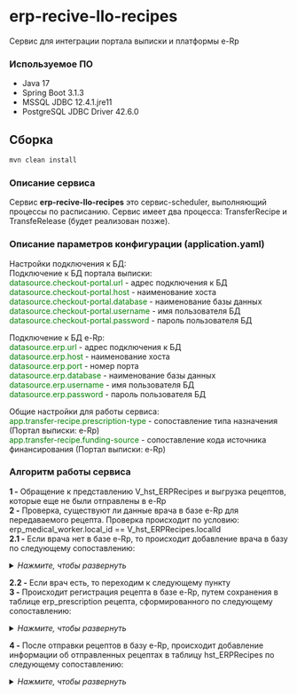 # erp-recive-llo-recipes

Сервис для интеграции портала выписки и платформы e-Rp

### Используемое ПО
- Java 17
- Spring Boot 3.1.3
- MSSQL JDBC 12.4.1.jre11
- PostgreSQL JDBC Driver 42.6.0

## Сборка
```sh
mvn clean install 
```

### Описание сервиса
Сервис **erp-recive-llo-recipes** это сервис-scheduler, выполняющий процессы по расписанию. 
Сервис имеет два процесса: TransferRecipe и TransfeRelease (будет реализован позже).

### Описание параметров конфигурации (application.yaml)
Настройки подключения к БД: \
Подключение к БД портала выписки: \
<span style="color:green;">datasource.checkout-portal.url</span> - адрес подключения к БД \
<span style="color:green;">datasource.checkout-portal.host</span> - наименование хоста \
<span style="color:green;">datasource.checkout-portal.database</span> - наименование базы данных \
<span style="color:green;">datasource.checkout-portal.username</span> - имя пользователя БД \
<span style="color:green;">datasource.checkout-portal.password</span> - пароль пользователя БД

Подключение к БД e-Rp: \
<span style="color:green;">datasource.erp.url</span> - адрес подключения к БД \
<span style="color:green;">datasource.erp.host</span> - наименование хоста \
<span style="color:green;">datasource.erp.port</span> - номер порта \
<span style="color:green;">datasource.erp.database</span> - наименование базы данных \
<span style="color:green;">datasource.erp.username</span> - имя пользователя БД \
<span style="color:green;">datasource.erp.password</span> - пароль пользователя БД

Общие настройки для работы сервиса: \
<span style="color:green;">app.transfer-recipe.prescription-type</span> - сопоставление типа назначения (Портал выписки: e-Rp) \
<span style="color:green;">app.transfer-recipe.funding-source</span> - сопоставление кода источника финансирования (Портал выписки: e-Rp) 

### Алгоритм работы сервиса
**1 -** Обращение к представлению V_hst_ERPRecipes и выгрузка рецептов, которые еще не были отправлены в e-Rp \
**2 -** Проверка, существуют ли данные врача в базе e-Rp для передаваемого рецепта. Проверка происходит по условию:
erp_medical_worker.local_id == V_hst_ERPRecipes.localId \
**2.1 -** Если врача нет в базе e-Rp, то происходит добавление врача в базу по следующему сопоставлению:
<details>
<summary><i>Нажмите, чтобы развернуть</i></summary>
<table style="text-align:center">
<tr><th>erp_medical_worker</th><th>V_hst_ERPRecipes</th></tr>
<tr><td>local_Id</td><td>localId</td></tr>
<tr><td>surname</td><td>doctor_surname</td></tr>
<tr><td>name</td><td>doctor_name</td></tr>
<tr><td>patronymic</td><td>doctor_patronymic</td></tr>
<tr><td>birth_date</td><td>birthDate</td></tr>
<tr><td>snils</td><td>doctor_snils</td></tr>
<tr><td>position_code</td><td>positionСode</td></tr>
<tr><td>speciality_code</td><td>specialityCode</td></tr>
<tr><td>department_code</td><td>departmentCode</td></tr>
<tr><td>medical_worker_type_id</td><td>1</td></tr>
<tr><td>organization_id</td><td>select o.id from organizations o where o.federal_oid  = :organization_oid, где<br>:organization_oid - organization_oid</td></tr>
</table>
</details>

**2.2 -** Если врач есть, то переходим к следующему пункту \
**3 -** Происходит регистрация рецепта в базе e-Rp, путем сохранения в таблице erp_prescription рецепта, сформированного по следующему сопоставлению:
<details>
<summary><i>Нажмите, чтобы развернуть</i></summary>
<table style="text-align:center">
<tr><th>erp_prescription</th><th>V_hst_ERPRecipes</th></tr>
<tr><td>guid</td><td>uid</td></tr>
<tr><td>prescribed_medication_guid</td><td>prescribedMedicationGuid</td></tr>
<tr><td>series</td><td>series</td></tr>
<tr><td>number</td><td>number</td></tr>
<tr><td>date_prescription</td><td>dateCreate</td></tr>
<tr><td>date_end</td><td>dateEnd</td></tr>
<tr><td>form_type_id</td><td>3</td></tr>
<tr><td>is_paper</td><td>isPaper</td></tr>
<tr><td>patient_snils</td><td>snils</td></tr>
<tr><td>patient_surname</td><td>surname</td></tr>
<tr><td>patient_name</td><td>name</td></tr>
<tr><td>patient_patronomic</td><td>patronymic</td></tr>
<tr><td>patient_birthday</td><td>birthday</td></tr>
<tr><td>gender_id</td><td>gender</td></tr>
<tr><td>patient_local_id</td><td>localUid</td></tr>
<tr><td>organization_id</td><td>select o.id from organizations o where o.federal_oid  = :organization_oid, где<br>:organization_oid - organization_oid</td></tr>
<tr><td>doctor_id</td><td>select emw.id from erp_medical_worker emw where emw.snils = :doctor_snils, где<br>:doctor_snils - doctor_snils</td></tr>
<tr><td>prescription_name</td><td>prescriptionName</td></tr>
<tr><td>prescription_type_id</td><td>0, если :type = 'Drug'<br>1, если :type = 'nutrition'<br>2, если :type = 'device',<br>где :type - type</td></tr>
<tr><td>is_trn</td><td>isTrn</td></tr>
<tr><td>signa</td><td>signa</td></tr>
<tr><td>number_dose</td><td>numberDose</td></tr>
<tr><td>smnn_id</td><td>select es.id from erp_smnn es where es.code = :code, где<br>:code - code</td></tr>
<tr><td>okato_code</td><td>okatoCode</td></tr>
<tr><td>prescription_state_id</td><td>0</td></tr>
<tr><td>scheme_uid</td><td>schemeUid</td></tr>
<tr><td>mkb_code</td><td>mkbCode</td></tr>
<tr><td>software_name</td><td>softwareName</td></tr>
<tr><td>funding_source_id</td><td>0, если :fundingSourceCode = 1<br>1, если :fundingSourceCode = 2, где<br>:fundingSourceCode - fundingSourceCode</td></tr>
<tr><td>percentage_of_payment</td><td>percentageOfPayment</td></tr>
<tr><td>privilege_id</td><td>select ep.id from erp_privilege ep where ep.code = :privilegeCode, где<br>:privilegeCode - privilegeCode</td></tr>
<tr><td>validity_id</td><td>select ev.id from erp_validity ev where ev.code = :validityCode, где<br>:validityCode - validityCode</td></tr>
<tr><td>subdivision_id</td><td>select s.id from subdivision s where s.federal_oid = :subdivision_oid, где<br>:subdivision_oid - subdivision_oid</td></tr>
<tr><td>dosage</td><td>dosage</td></tr>
<tr><td>dosage_form</td><td>dosageForm</td></tr>
<tr><td>mnn</td><td>mnn</td></tr>
</table>
</details>

**4 -** После отправки рецептов в базу e-Rp, происходит добавление информации об отправленных рецептах в таблицу hst_ERPRecipes по следующему сопоставлению:
<details>
<summary><i>Нажмите, чтобы развернуть</i></summary>
<table style="text-align:center">
<tr><th>hst_ERPRecipes</th><th>Значение</th></tr>
<tr><td>RecipeGUID</td><td>V_hst_ERPRecipes.uid</td></tr>
<tr><td>isSendErp</td><td>1</td></tr>
<tr><td>Date_send</td><td>getdate()</td></tr>
</table>
</details>
